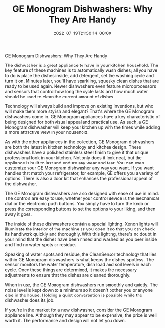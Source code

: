 ﻿---
title: "GE Monogram Dishwashers: Why They Are Handy"
date: 2022-07-19T21:30:14-08:00
description: "Monograms Tips for Web Success"
featured_image: "/images/Monograms.jpg"
tags: ["Monograms"]
---

GE Monogram Dishwashers: Why They Are Handy

The dishwasher is a great appliance to have in your kitchen household. The key feature of these machines is to automatically wash dishes; all you have to do is place the dishes inside, add detergent, set the washing cycle and turn it on. Minutes later, you'll have sparkling, squeaky clean dishes that are ready to be used again. Newer dishwashers even feature microprocessors and sensors that control how long the cycle lasts and how much water should be used to clean the current amount of dishes.

Technology will always build and improve on existing inventions, but who will make them more stylish and elegant? That's where the GE Monogram dishwashers come in. GE Monogram appliances have a key characteristic of being designed for both visual appeal and practical use. As such, a GE Monogram dishwasher will keep your kitchen up with the times while adding a more attractive view in your household.

As with the other appliances in the collection, GE Monogram dishwashers are both the latest in kitchen technology and kitchen design. These dishwashers have a polished stainless steel finish to give it that unique professional look in your kitchen. Not only does it look neat, but the appliance is built to last and endure any wear and tear. You can even customize your GE Monogram dishwasher any way you want. If you want handles that match your refrigerator, for example, GE offers you a variety of options. There is also a door kit that enhances the professional appeal of the dishwasher. 

The GE Monogram dishwashers are also designed with ease of use in mind. The controls are easy to use, whether your control device is the mechanical dial or the electronic push buttons. You simply have to turn the knob or press the corresponding buttons to set the options to your liking, and then away it goes.

The inside of these dishwashers contain a special lighting. Xenon lights will illuminate the interior of the machine as you open it so that you can check its handiwork quickly and thoroughly. With this lighting, there's no doubt in your mind that the dishes have been rinsed and washed as you peer inside and find no water spots or residue.

Speaking of water spots and residue, the CleanSensor technology that lies within GE Monogram dishwashers is what keeps the dishes spotless. The sensor monitors the water temperature, dish load and soil levels in each cycle. Once these things are determined, it makes the necessary adjustments to ensure that the dishes are cleaned thoroughly.

When in use, the GE Monogram dishwashers run smoothly and quietly. The noise level is kept down to a minimum so it doesn't bother you or anyone else in the house. Holding a quiet conversation is possible while the dishwasher does its job.

If you're in the market for a new dishwasher, consider the GE Monogram appliance line. Although they may appear to be expensive, the price is well worth it. The performance and design will not let you down.

